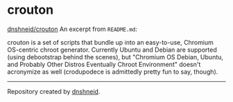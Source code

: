 # crouton

[dnshneid/crouton](https://github.com/dnschneid/crouton)
An excerpt from `README.md`: 

crouton is a set of scripts that bundle up into an easy-to-use, Chromium OS-centric chroot generator. Currently Ubuntu and Debian are supported (using debootstrap behind the scenes), but "Chromium OS Debian, Ubuntu, and Probably Other Distros Eventually Chroot Environment" doesn't acronymize as well (crodupodece is admittedly pretty fun to say, though).

---

Repository created by [dnshneid](https://github.com/dnschneid).
